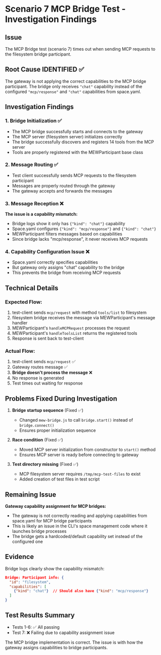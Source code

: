 # Scenario 7 MCP Bridge Test - Investigation Findings

## Issue
The MCP Bridge test (scenario 7) times out when sending MCP requests to the filesystem bridge participant.

## Root Cause IDENTIFIED ✅
The gateway is not applying the correct capabilities to the MCP bridge participant. The bridge only receives `"chat"` capability instead of the configured `"mcp/response"` and `"chat"` capabilities from space.yaml.

## Investigation Findings

### 1. Bridge Initialization ✅
- The MCP bridge successfully starts and connects to the gateway
- The MCP server (filesystem server) initializes correctly
- The bridge successfully discovers and registers 14 tools from the MCP server
- Tools are properly registered with the MEWParticipant base class

### 2. Message Routing ✅
- Test client successfully sends MCP requests to the filesystem participant
- Messages are properly routed through the gateway
- The gateway accepts and forwards the messages

### 3. Message Reception ❌
**The issue is a capability mismatch:**
- Bridge logs show it only has `{"kind": "chat"}` capability
- Space.yaml configures `{"kind": "mcp/response"}` and `{"kind": "chat"}`
- MEWParticipant filters messages based on capabilities
- Since bridge lacks "mcp/response", it never receives MCP requests

### 4. Capability Configuration Issue ❌
- Space.yaml correctly specifies capabilities
- But gateway only assigns "chat" capability to the bridge
- This prevents the bridge from receiving MCP requests

## Technical Details

### Expected Flow:
1. test-client sends `mcp/request` with method `tools/list` to filesystem
2. filesystem bridge receives the message via MEWParticipant's message handler
3. MEWParticipant's `handleMCPRequest` processes the request
4. MEWParticipant's `handleToolsList` returns the registered tools
5. Response is sent back to test-client

### Actual Flow:
1. test-client sends `mcp/request` ✅
2. Gateway routes message ✅
3. **Bridge doesn't process the message** ❌
4. No response is generated
5. Test times out waiting for response

## Problems Fixed During Investigation

1. **Bridge startup sequence** (Fixed ✅)
   - Changed `mew-bridge.js` to call `bridge.start()` instead of `bridge.connect()`
   - Ensures proper initialization sequence

2. **Race condition** (Fixed ✅)
   - Moved MCP server initialization from constructor to `start()` method
   - Ensures MCP server is ready before connecting to gateway

3. **Test directory missing** (Fixed ✅)
   - MCP filesystem server requires `/tmp/mcp-test-files` to exist
   - Added creation of test files in test script

## Remaining Issue

**Gateway capability assignment for MCP bridges:**
- The gateway is not correctly reading and applying capabilities from space.yaml for MCP bridge participants
- This is likely an issue in the CLI's space management code where it launches bridge processes
- The bridge gets a hardcoded/default capability set instead of the configured one

## Evidence

Bridge logs clearly show the capability mismatch:
```json
Bridge: Participant info: {
  "id": "filesystem",
  "capabilities": [
    {"kind": "chat"}  // Should also have {"kind": "mcp/response"}
  ]
}
```

## Test Results Summary
- Tests 1-6: ✅ All passing
- Test 7: ❌ Failing due to capability assignment issue

The MCP bridge implementation is correct. The issue is with how the gateway assigns capabilities to bridge participants.